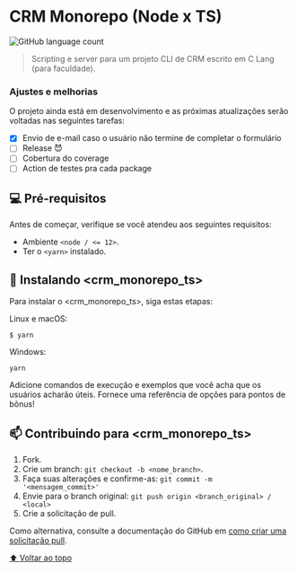 # CRM Monorepo (Node x TS)

![GitHub language count](https://img.shields.io/github/languages/count/pedromoraisf/crm-monorepo-ts?style=for-the-badge)

> Scripting e server para um projeto CLI de CRM escrito em C Lang (para faculdade).

### Ajustes e melhorias

O projeto ainda está em desenvolvimento e as próximas atualizações serão voltadas nas seguintes tarefas:

- [x] Envio de e-mail caso o usuário não termine de completar o formulário
- [ ] Release 😈
- [ ] Cobertura do coverage
- [ ] Action de testes pra cada package

## 💻 Pré-requisitos

Antes de começar, verifique se você atendeu aos seguintes requisitos:
* Ambiente `<node / <= 12>`.
* Ter o `<yarn>` instalado.

## 🚀 Instalando <crm_monorepo_ts>

Para instalar o <crm_monorepo_ts>, siga estas etapas:

Linux e macOS:
```
$ yarn
```

Windows:
```
yarn
```

Adicione comandos de execução e exemplos que você acha que os usuários acharão úteis. Fornece uma referência de opções para pontos de bônus!

## 📫 Contribuindo para <crm_monorepo_ts>
1. Fork.
2. Crie um branch: `git checkout -b <nome_branch>`.
3. Faça suas alterações e confirme-as: `git commit -m '<mensagem_commit>'`
4. Envie para o branch original: `git push origin <branch_original> / <local>`
5. Crie a solicitação de pull.

Como alternativa, consulte a documentação do GitHub em [como criar uma solicitação pull](https://help.github.com/en/github/collaborating-with-issues-and-pull-requests/creating-a-pull-request).

[⬆ Voltar ao topo](#crm-monorepo-ts)<br>
